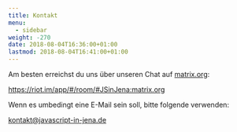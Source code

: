 ```yaml
---
title: Kontakt
menu:
  - sidebar
weight: -270
date: 2018-08-04T16:36:00+01:00
lastmod: 2018-08-04T16:41:00+01:00
---
```


Am besten erreichst du uns über unseren Chat auf [matrix.org](https://matrix.org):

https://riot.im/app/#/room/#JSinJena:matrix.org

Wenn es umbedingt eine E-Mail sein soll, bitte folgende verwenden:

kontakt@javascript-in-jena.de
